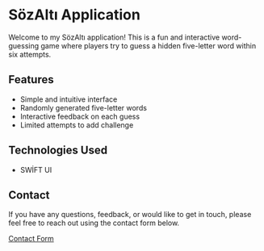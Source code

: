# SözAltı Application

Welcome to my SözAltı application! This is a fun and interactive word-guessing game where players try to guess a hidden five-letter word within six attempts.

## Features
- Simple and intuitive interface
- Randomly generated five-letter words
- Interactive feedback on each guess
- Limited attempts to add challenge

## Technologies Used
- SWİFT UI

## Contact
If you have any questions, feedback, or would like to get in touch, please feel free to reach out using the contact form below.

<!-- Contact Form -->
[Contact Form](nihadibrahimli@gmail.com)
